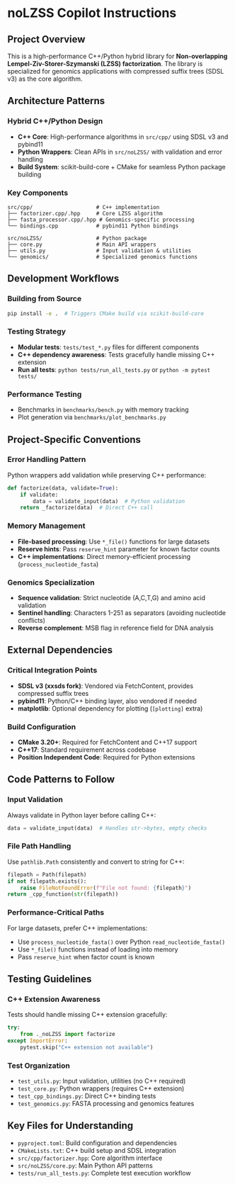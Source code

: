 # noLZSS Copilot Instructions

## Project Overview

This is a high-performance C++/Python hybrid library for **Non-overlapping Lempel-Ziv-Storer-Szymanski (LZSS) factorization**. The library is specialized for genomics applications with compressed suffix trees (SDSL v3) as the core algorithm.

## Architecture Patterns

### Hybrid C++/Python Design
- **C++ Core**: High-performance algorithms in `src/cpp/` using SDSL v3 and pybind11
- **Python Wrappers**: Clean APIs in `src/noLZSS/` with validation and error handling
- **Build System**: scikit-build-core + CMake for seamless Python package building

### Key Components
```
src/cpp/                    # C++ implementation
├── factorizer.cpp/.hpp     # Core LZSS algorithm
├── fasta_processor.cpp/.hpp # Genomics-specific processing
└── bindings.cpp            # pybind11 Python bindings

src/noLZSS/                 # Python package
├── core.py                 # Main API wrappers
├── utils.py                # Input validation & utilities
└── genomics/               # Specialized genomics functions
```

## Development Workflows

### Building from Source
```bash
pip install -e .  # Triggers CMake build via scikit-build-core
```

### Testing Strategy
- **Modular tests**: `tests/test_*.py` files for different components
- **C++ dependency awareness**: Tests gracefully handle missing C++ extension
- **Run all tests**: `python tests/run_all_tests.py` or `python -m pytest tests/`

### Performance Testing
- Benchmarks in `benchmarks/bench.py` with memory tracking
- Plot generation via `benchmarks/plot_benchmarks.py`

## Project-Specific Conventions

### Error Handling Pattern
Python wrappers add validation while preserving C++ performance:
```python
def factorize(data, validate=True):
    if validate:
        data = validate_input(data)  # Python validation
    return _factorize(data)  # Direct C++ call
```

### Memory Management
- **File-based processing**: Use `*_file()` functions for large datasets
- **Reserve hints**: Pass `reserve_hint` parameter for known factor counts
- **C++ implementations**: Direct memory-efficient processing (`process_nucleotide_fasta`)

### Genomics Specialization
- **Sequence validation**: Strict nucleotide (A,C,T,G) and amino acid validation
- **Sentinel handling**: Characters 1-251 as separators (avoiding nucleotide conflicts)
- **Reverse complement**: MSB flag in reference field for DNA analysis

## External Dependencies

### Critical Integration Points
- **SDSL v3 (xxsds fork)**: Vendored via FetchContent, provides compressed suffix trees
- **pybind11**: Python/C++ binding layer, also vendored if needed
- **matplotlib**: Optional dependency for plotting (`[plotting]` extra)

### Build Configuration
- **CMake 3.20+**: Required for FetchContent and C++17 support  
- **C++17**: Standard requirement across codebase
- **Position Independent Code**: Required for Python extensions

## Code Patterns to Follow

### Input Validation
Always validate in Python layer before calling C++:
```python
data = validate_input(data)  # Handles str->bytes, empty checks
```

### File Path Handling
Use `pathlib.Path` consistently and convert to string for C++:
```python
filepath = Path(filepath)
if not filepath.exists():
    raise FileNotFoundError(f"File not found: {filepath}")
return _cpp_function(str(filepath))
```

### Performance-Critical Paths
For large datasets, prefer C++ implementations:
- Use `process_nucleotide_fasta()` over Python `read_nucleotide_fasta()`
- Use `*_file()` functions instead of loading into memory
- Pass `reserve_hint` when factor count is known

## Testing Guidelines

### C++ Extension Awareness
Tests should handle missing C++ extension gracefully:
```python
try:
    from ._noLZSS import factorize
except ImportError:
    pytest.skip("C++ extension not available")
```

### Test Organization
- `test_utils.py`: Input validation, utilities (no C++ required)
- `test_core.py`: Python wrappers (requires C++ extension)  
- `test_cpp_bindings.py`: Direct C++ binding tests
- `test_genomics.py`: FASTA processing and genomics features

## Key Files for Understanding

- `pyproject.toml`: Build configuration and dependencies
- `CMakeLists.txt`: C++ build setup and SDSL integration
- `src/cpp/factorizer.hpp`: Core algorithm interface
- `src/noLZSS/core.py`: Main Python API patterns
- `tests/run_all_tests.py`: Complete test execution workflow